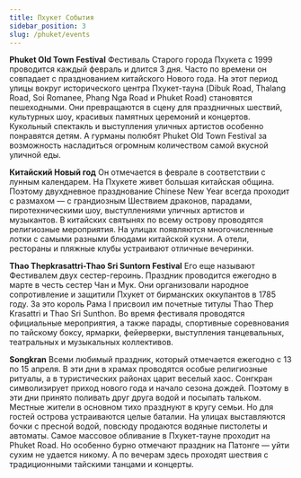 ```yaml
---
title: Пхукет События
sidebar_position: 3
slug: /phuket/events
---
```



**Phuket Old Town Festival**
Фестиваль Старого города Пхукета с 1999 проводится каждый февраль и длится 3 дня. Часто по времени он совпадает с празднованием китайского Нового года. На этот период улицы вокруг исторического центра Пхукет-тауна (Dibuk Road, Thalang Road, Soi Romanee, Phang Nga Road и Phuket Road) становятся пешеходными. Они превращаются в сцену для праздничных шествий, культурных шоу, красивых памятных церемоний и концертов. Кукольный спектакль и выступления уличных артистов особенно понравятся детям. А гурманы полюбят Phuket Old Town Festival за возможность насладиться огромным количеством самой вкусной уличной еды.

**Китайский Новый год**
Он отмечается в феврале в соответствии с лунным календарем. На Пхукете живет большая китайская община. Поэтому двухдневное празднование Chinese New Year всегда проходит с размахом — с грандиозным Шествием драконов, парадами, пиротехническими шоу, выступлениями уличных артистов и музыкантов. В китайских святынях по всему острову проводятся религиозные мероприятия. На улицах появляются многочисленные лотки с самыми разными блюдами китайской кухни. А отели, рестораны и пляжные клубы устраивают отличные вечеринки.

**Thao Thepkrasattri-Thao Sri Suntorn Festival**
Его еще называют Фестивалем двух сестер-героинь. Праздник проводится ежегодно в марте в честь сестер Чан и Мук. Они организовали народное сопротивление и защитили Пхукет от бирманских оккупантов в 1785 году. За это король Рама I присвоил им почетные титулы Thao Thep Krasattri и Thao Sri Sunthon. Во время фестиваля проводятся официальные мероприятия, а также парады, спортивные соревнования по тайскому боксу, ярмарки, фейерверки, выступления танцевальных, театральных и музыкальных коллективов.

**Songkran**
Всеми любимый праздник, который отмечается ежегодно с 13 по 15 апреля. В эти дни в храмах проводятся особые религиозные ритуалы, а в туристических районах царит веселый хаос. Сонгкран символизирует приход нового года и начало сезона дождей. Поэтому в эти дни принято поливать друг друга водой и посыпать тальком. Местные жители в основном тихо празднуют в кругу семьи. Но для гостей острова устраиваются целые баталии. На улицах выставляются бочки с пресной водой, повсюду продаются водяные пистолеты и автоматы. Самое массовое обливание в Пхукет-тауне проходит на Phuket Road. Но особенно бурно отмечают праздник на Патонге — уйти сухим не удается никому. А по вечерам здесь проходят шествия с традиционными тайскими танцами и концерты.